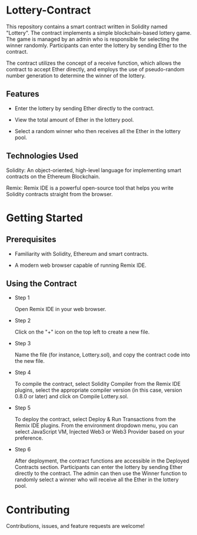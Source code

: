 # Lottery-Contract

This repository contains a smart contract written in Solidity named "Lottery". The contract implements a simple blockchain-based lottery game. The game is managed by an admin who is responsible for selecting the winner randomly. Participants can enter the lottery by sending Ether to the contract.

The contract utilizes the concept of a receive function, which allows the contract to accept Ether directly, and employs the use of pseudo-random number generation to determine the winner of the lottery.

## Features
- Enter the lottery by sending Ether directly to the contract.

- View the total amount of Ether in the lottery pool.

- Select a random winner who then receives all the Ether in the lottery pool.

## Technologies Used
Solidity: An object-oriented, high-level language for implementing smart contracts on the Ethereum Blockchain.

Remix: Remix IDE is a powerful open-source tool that helps you write Solidity contracts straight from the browser.

# Getting Started
## Prerequisites
- Familiarity with Solidity, Ethereum and smart contracts.

- A modern web browser capable of running Remix IDE.

## Using the Contract

- Step 1

  Open Remix IDE in your web browser.

- Step 2

  Click on the "+" icon on the top left to create a new file.

- Step 3

  Name the file (for instance, Lottery.sol), and copy the contract code into the new file.

- Step 4

  To compile the contract, select Solidity Compiler from the Remix IDE plugins, select the appropriate compiler version (in
  this case, version 0.8.0 or later) and click on Compile Lottery.sol.

- Step 5

  To deploy the contract, select Deploy & Run Transactions from the Remix IDE plugins. From the environment dropdown menu,
  you can select JavaScript VM, Injected Web3 or Web3 Provider based on your preference.

- Step 6

  After deployment, the contract functions are accessible in the Deployed Contracts section. Participants can enter the
  lottery by sending Ether directly to the contract. The admin can then use the Winner function to randomly select a winner
  who will receive all the Ether in the lottery pool.

# Contributing
Contributions, issues, and feature requests are welcome!
